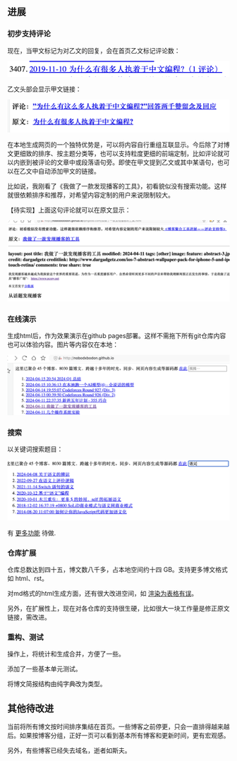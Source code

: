 
## 进展

### 初步支持评论

现在，当甲文标记为对乙文的回复，会在首页乙文标记评论数：

![评论数](../assets/2024-04-20-评论数.png)

乙文头部会显示甲文链接：

![评论链接](../assets/2024-04-20-评论链接.png)

在本地生成网页的一个独特优势是，可以将内容自行重组互联显示。今后除了对博文更细致的排序、按主题分类等，也可以支持粒度更细的前端定制，比如评论就可以内嵌到被评论的文章中或段落语句旁。即使在甲文提到乙文或其中某语句，也可以在乙文中自动添加甲文的链接。

比如说，我刚看了《我做了一款发现播客的工具》，初看貌似没有搜索功能。这样就很依赖排序和推荐，对希望内容定制的用户来说限制较大。

【待实现】上面这句评论就可以在原文显示：

![显示评论内容](../assets/2024-04-20-显示评论内容.png)

### 在线演示

生成html后，作为效果演示在github pages部署。这样不需拖下所有git仓库内容也可以体验内容。图片等内容仅在本地：

![首页](../assets/2024-04-20-首页.png)


### 搜索

以关键词搜索题目：

![评论数](../assets/2024-04-20-搜索语义.png)

有 [更多功能](https://gitee.com/zhishi/collection-of-chinese-blogs/issues/I972IT) 待做.

### 仓库扩展

仓库总数达到四十五，博文数八千多，占本地空间约十四 GB。支持更多博文格式如 html、rst。

对md格式的html生成方面，还有很大改进空间，如 [渲染为表格有误](https://gitee.com/zhishi/collection-of-chinese-blogs/issues/I9BJ9M)。

另外，在扩展性上，现在对各仓库的支持很生硬，比如很大一块工作量是修正原文链接，需改进。

### 重构、测试

操作上，将统计和生成合并，方便了一些。

添加了一些基本单元测试。

将博文简报结构由纯字典改为类型。

## 其他待改进

当前将所有博文按时间排序集结在首页。一些博客之前停更，只会一直排得越来越后。如果按博客分组，正好一页可以看到基本所有博客和更新时间，更有宏观感。

另外，有些博客已经失去域名，逝者如斯夫。
